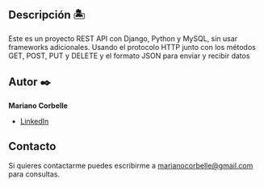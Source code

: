 ## Descripción 🏝

Este es un proyecto REST API con Django, Python y MySQL, sin usar frameworks adicionales. Usando el protocolo HTTP junto con los métodos GET, POST, PUT y DELETE y el formato JSON para enviar y recibir datos

## Autor ✒️
**Mariano Corbelle**

* [LinkedIn](hhttps://www.linkedin.com/in/mariano-corbelle-2a3038a/)

  
## Contacto
Si quieres contactarme puedes escribirme a marianocorbelle@gmail.com para consultas.

